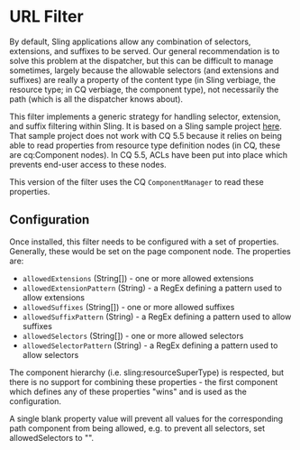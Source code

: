 # URL Filter

By default, Sling applications allow any combination of selectors, extensions, and suffixes to be served. Our general recommendation is to solve this problem at the dispatcher, but this can be difficult to manage sometimes, largely because the allowable selectors (and extensions and suffixes) are really a property of the content type (in Sling verbiage, the resource type; in CQ verbiage, the component type), not necessarily the path (which is all the dispatcher knows about).

This filter implements a generic strategy for handling selector, extension, and suffix filtering within Sling. It is based on a Sling sample project [here](http://svn.apache.org/repos/asf/sling/trunk/samples/urlfilter/). That sample project does not work with CQ 5.5 because it relies on being able to read properties from resource type definition nodes (in CQ, these are cq:Component nodes). In CQ 5.5, ACLs have been put into place which prevents end-user access to these nodes.

This version of the filter uses the CQ `ComponentManager` to read these properties.

## Configuration

Once installed, this filter needs to be configured with a set of properties. Generally, these would be set on the page component node. The properties are:

* `allowedExtensions` (String[]) - one or more allowed extensions
* `allowedExtensionPattern` (String) - a RegEx defining a pattern used to allow extensions
* `allowedSuffixes` (String[]) - one or more allowed suffixes
* `allowedSuffixPattern` (String) - a RegEx defining a pattern used to allow suffixes
* `allowedSelectors` (String[]) - one or more allowed selectors
* `allowedSelectorPattern` (String) - a RegEx defining a pattern used to allow selectors

The component hierarchy (i.e. sling:resourceSuperType) is respected, but there is no support for combining these properties - the first component which defines any of these properties "wins" and is used as the configuration.

A single blank property value will prevent all values for the corresponding path component from being allowed, e.g. to prevent all selectors, set allowedSelectors to "".